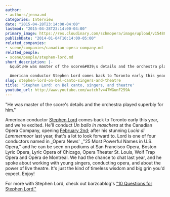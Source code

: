 ```yaml
---
author:
- authors/jenna.md
categories: Interview
date: "2015-04-28T23:14:00-04:00"
lastmod: "2015-04-28T23:14:00-04:00"
primary_image: https://res.cloudinary.com/schmopera/image/upload/v1548019240/media/2019/01/StephenLord.png
publishDate: "2014-01-04T10:14:00-05:00"
related_companies:
- scene/companies/canadian-opera-company.md
related_people:
- scene/people/stephen-lord.md
short_description: |-
  &quot;He was master of the score&#039;s details and the orchestra played superbly for him.&quot;

  American conductor Stephen Lord comes back to Toronto early this year, and we&#039;re excited. He&#039;ll conduct Un ballo in maschera at the Canadian Opera Company, opening February 2nd; after his stunning Lucia di Lammermoor last year, that&#039;s a lot to look forward to.
slug: stephen-lord-on-bel-canto-singers-and-theatre
title: 'Stephen Lord: on Bel canto, singers, and theatre'
youtube_url: http://www.youtube.com/watch?v=47WGunF259A
---
```

"He was master of the score's details and the orchestra played superbly for him."

American conductor [Stephen Lord](http://parkartists.com/web/design/artists/conductors/portfolio/stephen_lord/index.html) comes back to Toronto early this year, and we're excited. He'll conduct _Un ballo in maschera_ at the Canadian Opera Company, opening [February 2nd](http://www.coc.ca/PerformancesAndTickets/1314Season/UnBalloInMaschera.aspx); after his stunning _Lucia di Lammermoor_ last year, that's a lot to look forward to. Lord is one of four conductors named in _Opera News' _"25 Most Powerful Names in U.S. Opera," and he can be seen on podiums at San Francisco Opera, Boston Lyric Opera, Lyric Opera of Chicago, Opera Theater St. Louis, Wolf Trap Opera and Opéra de Montreal. We had the chance to chat last year, and he spoke about working with young singers, conducting opera, and about the power of live theatre. It's just the kind of timeless wisdom and big grin you'd expect. Enjoy!

For more with Stephen Lord, check out barzcablog's ["10 Questions for Stephen Lord."](http://barczablog.com/2013/12/31/10forstephenlord/)